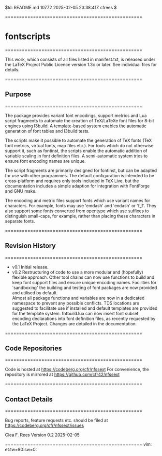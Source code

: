 $Id: README.md 10772 2025-02-05 23:38:41Z cfrees $

=================================================
# fontscripts
=================================================

This work, which consists of all files listed in manifest.txt, is released 
under the LaTeX Project Public Licence version 1.3c or later. See individual 
files for details.

=================================================
## Purpose 
=================================================

The package provides variant font encodings, support metrics and Lua script 
fragments to automate the creation of TeX/LaTeXe font files for 8-bit engines 
using l3build. A template-based system enables the automatic generation of 
font tables and l3build tests. 

The scripts make it possible to automate the generation of TeX fonts (TeX font
metrics, virtual fonts, map files etc.). For tools which do not otherwise
support it, such as fontinst, the scripts enable the automatic addition of
variable scaling in font definition files. A semi-automatic system tries to
ensure font encoding names are unique.

The script fragments are primarily designed for fontinst, but can be adapted 
for use with other programmes. The default configuration is intended to be 
cross-platform and requires only tools included in TeX Live, but the 
documentation includes a simple adaption for integration with FontForge and 
GNU make.

The encoding and metric files support fonts which use variant names for
characters. For example, fonts may use 'emdash' and 'endash' or 'f_f'. They also
support some fonts converted from opentype which use suffixes to distinguish
small-caps, for example, rather than placing these characters in separate fonts.

=================================================
## Revision History
=================================================

- v0.1 Initial release.
- v0.2 Restructuring of code to use a more modular and (hopefully) flexible
approach. Other tool chains can now use functions to build and keep font support
files and ensure unique encoding names. Facilities for 'sandboxing' the 
building and testing of font packages are now provided and utilised by default.  
Almost all package functions and variables are now in a dedicated namespace to 
prevent any possible conflicts. TDS locations are suggested to facilitate use 
if installed and default templates are provided for the template system. 
fntbuild.lua can now insert font subset encoding declarations into font 
definition files, as recently requested by the LaTeX Project. Changes are
detailed in the documentation.

=================================================
## Code Repositories
=================================================

Code is hosted at 
	https://codeberg.org/cfr/nfssext
For convenience, the repository is mirrored at
  https://github.com/cfr42/nfssext

=================================================
## Contact Details
=================================================

Bug reports, feature requests etc.  should be filed at
  https://codeberg.org/cfr/nfssext/issues


Clea F. Rees 
Version 0.2
2025-02-05

=================================================
vim: et:tw=80:sw=0:
